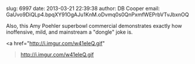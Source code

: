 slug:    6997
date:    2013-03-21 22:39:38
author:  DB Cooper
email:   GaUvo9DiQLp4.bpqXY91OgAJu1KnM.oDvmq0s0QnPxmfWEPrbVTvJbxnOQ

Also, this Amy Poehler superbowl commercial demonstrates exactly how
inoffensive, mild, and mainstream a "dongle" joke is.

<a href="http://i.imgur.com/w41eIeQ.gif"
>http://i.imgur.com/w41eIeQ.gif</a>
